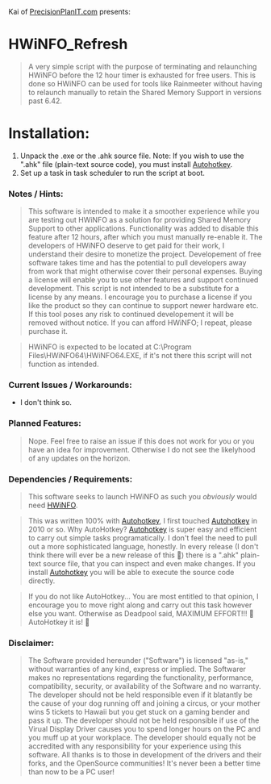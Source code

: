 Kai of <a href="https://precisionplanit.com">PrecisionPlanIT.com</a> presents:

# HWiNFO_Refresh
> A very simple script with the purpose of terminating and relaunching HWiNFO before the 12 hour timer is exhausted for free users. This is done so HWiNFO can be used for tools like Rainmeeter without having to relaunch manually to retain the Shared Memory Support in versions past 6.42.

# Installation:
1. Unpack the .exe or the .ahk source file. Note: If you wish to use the ".ahk" file (plain-text source code), you must install [Autohotkey](https://www.autohotkey.com).
2. Set up a task in task scheduler to run the script at boot.

### Notes / Hints:
> This software is intended to make it a smoother experience while you are testing out HWiNFO as a solution for providing Shared Memory Support to other applications. Functionality was added to disable this feature after 12 hours, after which you must manually re-enable it. The developers of HWiNFO deserve to get paid for their work, I understand their desire to monetize the project. Developement of free software takes time and has the potential to pull developers away from work that might otherwise cover their personal expenses. Buying a license will enable you to use other features and support continued development. This script is not intended to be a substitute for a license by any means. I encourage you to purchase a license if you like the product so they can continue to support newer hardware etc. If this tool poses any risk to continued developement it will be removed without notice. If you can afford HWiNFO; I repeat, please purchase it.

> HWiNFO is expected to be located at C:\\Program Files\\HWiNFO64\\HWiNFO64.EXE, if it's not there this script will not function as intended.

### Current Issues / Workarounds:
- I don't think so.

### Planned Features:
> Nope. Feel free to raise an issue if this does not work for you or you have an idea for improvement. Otherwise I do not see the likelyhood of any updates on the horizon.

### Dependencies / Requirements:
> This software seeks to launch HWiNFO as such you *obviously* would need [HWiNFO](https://www.hwinfo.com).

> This was written 100% with [Autohotkey](https://www.autohotkey.com), I first touched [Autohotkey](https://www.autohotkey.com) in 2010 or so. Why AutoHotkey? [Autohotkey](https://www.autohotkey.com) is super easy and efficient to carry out simple tasks programatically. I don't feel the need to pull out a more sophisticated language, honestly. In every release (I don't think there will ever be a new release of this 🤣) there is a ".ahk" plain-text source file, that you can inspect and even make changes. If you install [Autohotkey](https://www.autohotkey.com) you will be able to execute the source code directly.

 >If you do not like AutoHotkey... You are most entitled to that opinion, I encourage you to move right along and carry out this task however else you want. Otherwise as Deadpool said, MAXIMUM EFFORT!!! 🥴 AutoHotkey it is! 🤣

### Disclaimer: 
> The Software provided hereunder ("Software") is licensed "as-is," without warranties of any kind, express or implied. The Softwarer makes no representations regarding the functionality, performance, compatibility, security, or availability of the Software and no warranty. The developer should not be held responsible even if it blatantly be the cause of your dog running off and joining a circus, or your mother wins 5 tickets to Hawaii but you get stuck on a gaming bender and pass it up. The developer should not be held responsible if use of the Virual Display Driver causes you to spend longer hours on the PC and you muff up at your workplace. The developer should equally not be accredited with any responsibility for your experience using this software. All thanks is to those in development of the drivers and their forks, and the OpenSource communities! It's never been a better time than now to be a PC user!

